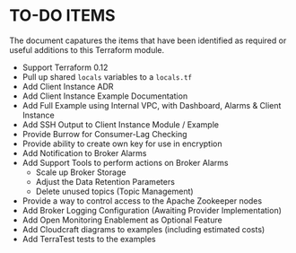 # TO-DO ITEMS
The document capatures the items that have been identified as required or
useful additions to this Terraform module.

* Support Terraform 0.12
* Pull up shared `locals` variables to a `locals.tf`
* Add Client Instance ADR
* Add Client Instance Example Documentation
* Add Full Example using Internal VPC, with Dashboard, Alarms & Client Instance
* Add SSH Output to Client Instance Module / Example
* Provide Burrow for Consumer-Lag Checking
* Provide ability to create own key for use in encryption
* Add Notification to Broker Alarms
* Add Support Tools to perform actions on Broker Alarms
  * Scale up Broker Storage
  * Adjust the Data Retention Parameters
  * Delete unused topics (Topic Management)
* Provide a way to control access to the Apache Zookeeper nodes
* Add Broker Logging Configuration (Awaiting Provider Implementation)
* Add Open Monitoring Enablement as Optional Feature
* Add Cloudcraft diagrams to examples (including estimated costs)
* Add TerraTest tests to the examples
